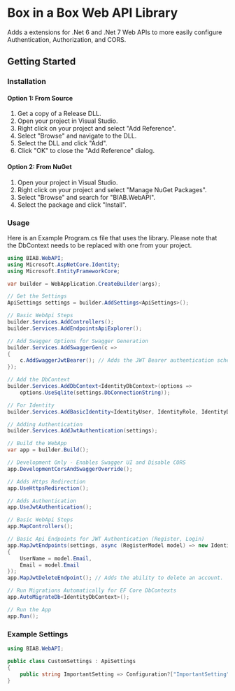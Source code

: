 # Box in a Box Web API Library
Adds a extensions for .Net 6 and .Net 7 Web APIs to more easily configure Authentication, Authorization, and CORS.

## Getting Started
### Installation
#### Option 1: From Source
1. Get a copy of a Release DLL.
2. Open your project in Visual Studio.
3. Right click on your project and select "Add Reference".
4. Select "Browse" and navigate to the DLL.
5. Select the DLL and click "Add".
6. Click "OK" to close the "Add Reference" dialog.

#### Option 2: From NuGet
1. Open your project in Visual Studio.
2. Right click on your project and select "Manage NuGet Packages".
3. Select "Browse" and search for "BIAB.WebAPI".
4. Select the package and click "Install".

### Usage
Here is an Example Program.cs file that uses the library.
Please note that the DbContext needs to be replaced with one from your project.
```csharp
using BIAB.WebAPI;
using Microsoft.AspNetCore.Identity;
using Microsoft.EntityFrameworkCore;

var builder = WebApplication.CreateBuilder(args);

// Get the Settings
ApiSettings settings = builder.AddSettings<ApiSettings>();

// Basic WebApi Steps
builder.Services.AddControllers();
builder.Services.AddEndpointsApiExplorer();

// Add Swagger Options for Swagger Generation
builder.Services.AddSwaggerGen(c =>
{
    c.AddSwaggerJwtBearer(); // Adds the JWT Bearer authentication scheme to the Swagger UI.
});

// Add the DbContext
builder.Services.AddDbContext<IdentityDbContext>(options =>
    options.UseSqlite(settings.DbConnectionString));

// For Identity
builder.Services.AddBasicIdentity<IdentityUser, IdentityRole, IdentityDbContext>();

// Adding Authentication
builder.Services.AddJwtAuthentication(settings);

// Build the WebApp
var app = builder.Build();

// Development Only - Enables Swagger UI and Disable CORS
app.DevelopmentCorsAndSwaggerOverride();

// Adds Https Redirection
app.UseHttpsRedirection();

// Adds Authentication
app.UseJwtAuthentication();

// Basic WebApi Steps
app.MapControllers();

// Basic Api Endpoints for JWT Authentication (Register, Login)
app.MapJwtEndpoints(settings, async (RegisterModel model) => new IdentityUser
{
    UserName = model.Email,
    Email = model.Email
});
app.MapJwtDeleteEndpoint(); // Adds the ability to delete an account.

// Run Migrations Automatically for EF Core DbContexts
app.AutoMigrateDb<IdentityDbContext>();

// Run the App
app.Run();
```

### Example Settings
```csharp
using BIAB.WebAPI;

public class CustomSettings : ApiSettings
{
    public string ImportantSetting => Configuration?["ImportantSetting"] ?? "Default Value";
}
```
